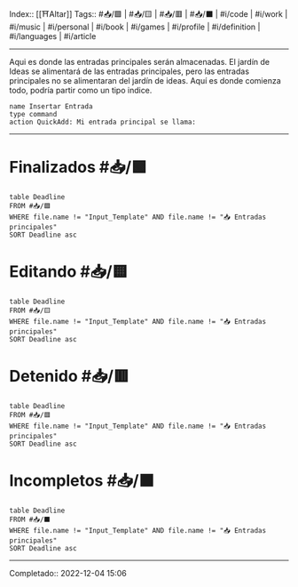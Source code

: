 Index:: [[⛩️Altar]]
Tags:: #📥/🟩 | #📥/🟨 | #📥/🟥 | #📥/⬛ | #i/code | #i/work | #i/music | #i/personal | #i/book | #i/games | #i/profile | #i/definition | #i/languages | #i/article 

------------------------------------------------

Aqui es donde las entradas principales serán almacenadas. El jardín de Ideas se alimentará de las entradas principales, pero las entradas principales no se alimentaran del jardín de ideas. Aquí es donde comienza todo, podría partir como un tipo indice.

```button
name Insertar Entrada
type command
action QuickAdd: Mi entrada principal se llama:
```

-----------------------------------


# Finalizados #📥/🟩
```dataview
table Deadline
FROM #📥/🟩 
WHERE file.name != "Input_Template" AND file.name != "📥 Entradas principales"
SORT Deadline asc
```

# Editando #📥/🟨 
```dataview
table Deadline
FROM #📥/🟨  
WHERE file.name != "Input_Template" AND file.name != "📥 Entradas principales"
SORT Deadline asc
```

# Detenido #📥/🟥 
```dataview
table Deadline
FROM #📥/🟥   
WHERE file.name != "Input_Template" AND file.name != "📥 Entradas principales"
SORT Deadline asc
```

# Incompletos #📥/⬛ 
```dataview
table Deadline
FROM #📥/⬛    
WHERE file.name != "Input_Template" AND file.name != "📥 Entradas principales"
SORT Deadline asc
```


------------------------------------

Completado:: 2022-12-04 15:06